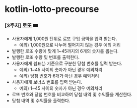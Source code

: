 # kotlin-lotto-precourse
### [3주차] 로또 🎟️

- 사용자에게 1,000원 단위로 로또 구입 금액을 입력 받는다.
  - 예외) 1,000원으로 나누어 떨어지지 않는 경우 예외 처리
- 발행한 로또 수량에 맞게 1~45까지의 6개의 숫자를 뽑는다.
- 발행한 로또 수량 및 번호를 출력한다.
- 사용자에게 쉼표(,) 기준으로 구분한 당첨 번호를 입력 받는다.
  - 예외) 1~45 사이의 숫자가 아닌 경우 예외처리
  - 예외) 당첨 번호가 6개가 아닌 경우 예외처리
- 사용자에게 보너스 번호를 입력 받는다.
  - 예외) 1~45 사이의 숫자가 아닌 경우 예외처리
- 로또 번호와 당첨 번호를 비교하여 당첨 내역 및 수익률을 계산한다.
- 당첨 내역 및 수익률을 출력한다.